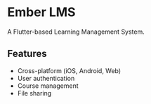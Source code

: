 # Ember LMS

A Flutter-based Learning Management System.

## Features
- Cross-platform (iOS, Android, Web)
- User authentication
- Course management
- File sharing
